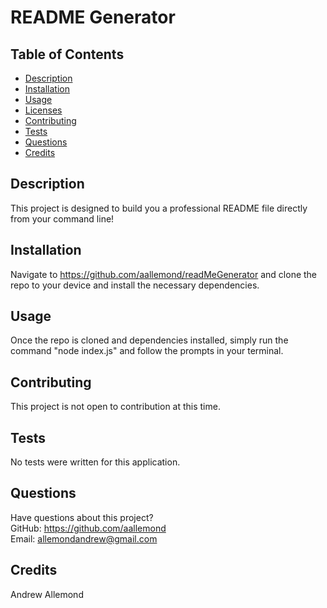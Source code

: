 # README Generator
  
  ## Table of Contents
  * [Description](#description)
  * [Installation](#installation)
  * [Usage](#usage)
  * [Licenses](#licenses)
  * [Contributing](#contributing)
  * [Tests](#tests)
  * [Questions](#questions)
  * [Credits](#credits)
  ## Description
  This project is designed to build you a professional README file directly from your command line!
  ## Installation
  Navigate to https://github.com/aallemond/readMeGenerator and clone the repo to your device and install the necessary dependencies.
  ## Usage
  Once the repo is cloned and dependencies installed, simply run the command "node index.js" and follow the prompts in your terminal.
  
  ## Contributing
  This project is not open to contribution at this time.
  ## Tests
  No tests were written for this application.
  ## Questions
  Have questions about this project?  
  GitHub: https://github.com/aallemond  
  Email: allemondandrew@gmail.com
  ## Credits
  Andrew Allemond

